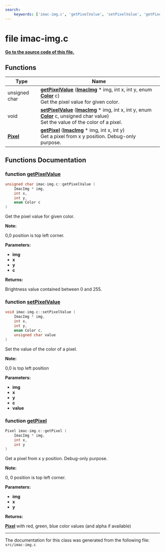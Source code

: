```yaml
---
search:
    keywords: ['imac-img.c', 'getPixelValue', 'setPixelValue', 'getPixel']
---
```


# file imac-img.c

**[Go to the source code of this file.](imac-img_8c_source.md)**
## Functions

|Type|Name|
|-----|-----|
|unsigned char|[**getPixelValue**](imac-img_8c.md#1abe430dc04d7aa87969548d1318a9b803) (**[ImacImg](struct_imac_img.md)** \* img, int x, int y, enum **[Color](imac-img_8h.md#1ab87bacfdad76e61b9412d7124be44c1c)** c) <br>Get the pixel value for given color. |
|void|[**setPixelValue**](imac-img_8c.md#1adf193e59f52b23b910222d44937b3bf4) (**[ImacImg](struct_imac_img.md)** \* img, int x, int y, enum **[Color](imac-img_8h.md#1ab87bacfdad76e61b9412d7124be44c1c)** c, unsigned char value) <br>Set the value of the color of a pixel. |
|**[Pixel](struct_pixel.md)**|[**getPixel**](imac-img_8c.md#1a89231b73106fcb3120d5f830194f2fb1) (**[ImacImg](struct_imac_img.md)** \* img, int x, int y) <br>Get a pixel from x y position. Debug-only purpose. |


## Functions Documentation

### function <a id="1abe430dc04d7aa87969548d1318a9b803" href="#1abe430dc04d7aa87969548d1318a9b803">getPixelValue</a>

```cpp
unsigned char imac-img.c::getPixelValue (
    ImacImg * img,
    int x,
    int y,
    enum Color c
)
```

Get the pixel value for given color. 



**Note:**

0,0 position is top left corner.




**Parameters:**


* **img** 
* **x** 
* **y** 
* **c** 



**Returns:**

Brightness value contained between 0 and 255. 




### function <a id="1adf193e59f52b23b910222d44937b3bf4" href="#1adf193e59f52b23b910222d44937b3bf4">setPixelValue</a>

```cpp
void imac-img.c::setPixelValue (
    ImacImg * img,
    int x,
    int y,
    enum Color c,
    unsigned char value
)
```

Set the value of the color of a pixel. 



**Note:**

0,0 is top left position




**Parameters:**


* **img** 
* **x** 
* **y** 
* **c** 
* **value** 



### function <a id="1a89231b73106fcb3120d5f830194f2fb1" href="#1a89231b73106fcb3120d5f830194f2fb1">getPixel</a>

```cpp
Pixel imac-img.c::getPixel (
    ImacImg * img,
    int x,
    int y
)
```

Get a pixel from x y position. Debug-only purpose. 



**Note:**

0, 0 position is top left corner.




**Parameters:**


* **img** 
* **x** 
* **y** 



**Returns:**

**[Pixel](struct_pixel.md)** with red, green, blue color values (and alpha if available) 






----------------------------------------
The documentation for this class was generated from the following file: `src/imac-img.c`
